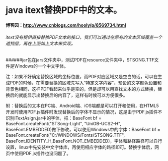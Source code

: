 # java itext替换PDF中的文本。
#### 博客园：http://www.cnblogs.com/hooly/p/8569734.html
###### itext没有提供直接替换PDF文本的接口，我们可以通过在原有的文本区域覆盖一个遮挡层，再在上面加上文本来实现。
######jar包在jars文件夹中，测试PDF在resource文件夹中，STSONG.TTF文件是Windows的一个中文字体。

  注：如果不好确定替换区域的坐标位置，而PDF对应区域又是空白的话，可以在生成PDF的时候，在需要替换的区域先写入“特定文字内容”，预设的文字颜色设置和背景色相同，这样PDF看起来似乎是空的，但是却可以用查找文本的方式替换，替换后的就能显示出替换后的内容了，这样有时候可以方便很多。

  附：替换后的文本在PC端、Android端、iOS端都是可以打开和使用，在HTML5开发时使用PDF.js插件时发现替换后的字体不显示的情况，这是由于PDF.js插件不识别iTextAsign.jar中的字体，把：BaseFont bf = BaseFont.createFont("STSong-Light", "UniGB-UCS2-H", BaseFont.EMBEDDED)做下修改，可以使用Windows中的字体：BaseFont bf = BaseFont.createFont("C:/WINDOWS/Fonts/STSONG.TTF", BaseFont.IDENTITY_H,BaseFont.NOT_EMBEDDED)，字体和路径路径可以自行设置，linux中先安装中文字体库，再使用相应字体的路径即可。替换字体后，网页中使用PDF.js插件也没问题了。
